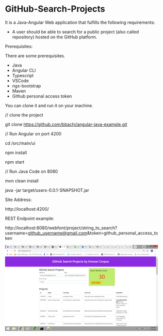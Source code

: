 # GitHub-Search-Projects

It is a Java-Angular Web application that fulfills the
following requirements:

- A user should be able to search for a public project (also called repository) hosted on the
 GitHub platform.
 
Prerequisites:

There are some prerequisites.
- Java
- Angular CLI
- Typescript
- VSCode
- ngx-bootstrap
- Maven
- Github personal access token


You can clone it and run it on your machine.

// clone the project

git clone https://github.com/bbachi/angular-java-example.git

// Run Angular on port 4200

cd /src/main/ui

npm install

npm start

// Run Java Code on 8080

mvn clean install

java -jar target/users-0.0.1-SNAPSHOT.jar


Site Address:

http://localhost:4200/

REST Endpoint example:

http://localhost:8080/webfont/project/string_to_search?username=github_username@gmail.com&token=github_personal_access_token


![ScreenShot](github_search_projects_screenshot.png)
